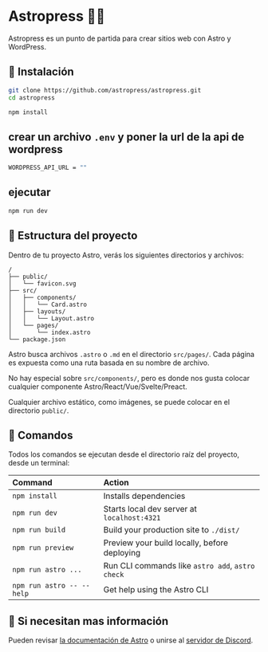 # Astropress 🧑‍🚀

Astropress es un punto de partida para crear sitios web con Astro y WordPress.

## 🚀 Instalación

```sh
git clone https://github.com/astropress/astropress.git
cd astropress
```

```sh
npm install
```

## crear un archivo `.env` y poner la url de la api de wordpress

```sh
WORDPRESS_API_URL = ""
```

## ejecutar

```sh
npm run dev
```

## 🚀 Estructura del proyecto

Dentro de tu proyecto Astro, verás los siguientes directorios y archivos:

```text
/
├── public/
│   └── favicon.svg
├── src/
│   ├── components/
│   │   └── Card.astro
│   ├── layouts/
│   │   └── Layout.astro
│   └── pages/
│       └── index.astro
└── package.json
```

Astro busca archivos `.astro` o `.md` en el directorio `src/pages/`. Cada página es expuesta como una ruta basada en su nombre de archivo.

No hay especial sobre `src/components/`, pero es donde nos gusta colocar cualquier componente Astro/React/Vue/Svelte/Preact.

Cualquier archivo estático, como imágenes, se puede colocar en el directorio `public/`.

## 🧞 Comandos

Todos los comandos se ejecutan desde el directorio raíz del proyecto, desde un terminal:

| Command                   | Action                                           |
| :------------------------ | :----------------------------------------------- |
| `npm install`             | Installs dependencies                            |
| `npm run dev`             | Starts local dev server at `localhost:4321`      |
| `npm run build`           | Build your production site to `./dist/`          |
| `npm run preview`         | Preview your build locally, before deploying     |
| `npm run astro ...`       | Run CLI commands like `astro add`, `astro check` |
| `npm run astro -- --help` | Get help using the Astro CLI                     |

## 👀 Si necesitan mas información

Pueden revisar [la documentación de Astro](https://docs.astro.build) o unirse al [servidor de Discord](https://astro.build/chat).
